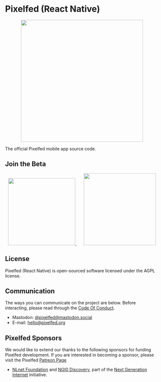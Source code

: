# Pixelfed (React Native)

<p align="center">
<img src="https://pixelfed.nyc3.cdn.digitaloceanspaces.com/media/pixelfed-app-screenshot-3.jpg" width="400">
</p>

The official Pixelfed mobile app source code.

## Join the Beta

<p align="center">
  <a href="https://pixelfed.org/go/testflight-ios-beta">
    <img src="https://pixelfed.nyc3.cdn.digitaloceanspaces.com/media/testflight.png" width="220">
  </a>
  &nbsp; &nbsp; &nbsp;
  <a href="https://play.google.com/apps/testing/com.pixelfed">
    <img src="https://pixelfed.nyc3.cdn.digitaloceanspaces.com/media/google-play.png" width="236">
  </a>
</p>

## License

Pixelfed (React Native) is open-sourced software licensed under the AGPL license.

## Communication

The ways you can communicate on the project are below. Before interacting, please
read through the [Code Of Conduct](CODE_OF_CONDUCT.md).

* Mastodon: [@pixelfed@mastodon.social](https://mastodon.social/@pixelfed)
* E-mail: [hello@pixelfed.org](mailto:hello@pixelfed.org)

## Pixelfed Sponsors

We would like to extend our thanks to the following sponsors for funding Pixelfed development. If you are interested in becoming a sponsor, please visit the Pixelfed [Patreon Page](https://www.patreon.com/dansup/overview)

- [NLnet Foundation](https://nlnet.nl) and [NGI0
Discovery](https://nlnet.nl/discovery/), part of the [Next Generation
Internet](https://ngi.eu) initiative.